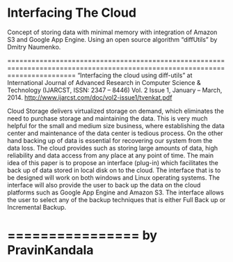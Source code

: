 Interfacing The Cloud
=====================

Concept of storing data with minimal memory with integration of Amazon S3 and Google App Engine. 
Using an open source algorithm “diffUtils” by Dmitry Naumenko. 

=============================================================================================================================
“Interfacing the cloud using diff-utils” at International Journal of Advanced Research in Computer Science 
 & Technology (IJARCST, ISSN: 2347 – 8446) Vol. 2 Issue 1, January – March, 2014.
http://www.ijarcst.com/doc/vol2-issue1/tvenkat.pdf

Cloud Storage delivers virtualized storage on demand, which eliminates the need to purchase storage and maintaining 
the data. This is very much helpful for the small and medium size business, where establishing the data center and 
maintenance of the data center is tedious process. On the other hand backing up of data is essential for recovering
our system from the data loss. The cloud provides such as storing large amounts of data, high reliability and data 
access from any place at any point of time. The main idea of this paper is to propose an interface (plug-in) which 
facilitates the back up of data stored in local disk on to the cloud. The interface that is to be designed will work 
on both windows and Linux operating systems. The interface will also provide the user to back up the data on the cloud 
platforms such as Google App Engine and Amazon S3. The interface allows the user to select any of the backup 
techniques that is either Full Back up or Incremental Backup.

================
by PravinKandala
================
